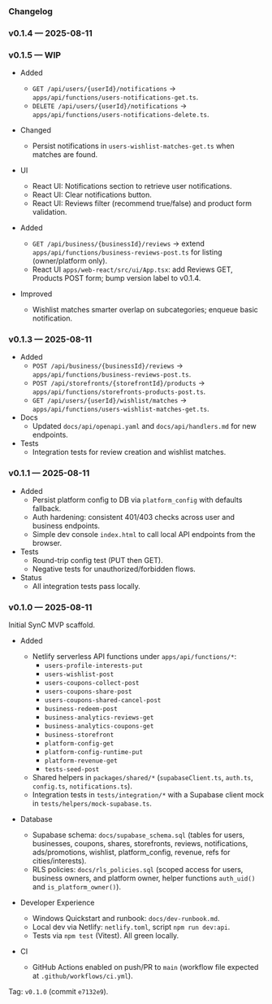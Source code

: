 ### Changelog

### v0.1.4 — 2025-08-11

### v0.1.5 — WIP

- Added
  - `GET /api/users/{userId}/notifications` → `apps/api/functions/users-notifications-get.ts`.
  - `DELETE /api/users/{userId}/notifications` → `apps/api/functions/users-notifications-delete.ts`.
- Changed
  - Persist notifications in `users-wishlist-matches-get.ts` when matches are found.
- UI
  - React UI: Notifications section to retrieve user notifications.
  - React UI: Clear notifications button.
  - React UI: Reviews filter (recommend true/false) and product form validation.

- Added
  - `GET /api/business/{businessId}/reviews` → extend `apps/api/functions/business-reviews-post.ts` for listing (owner/platform only).
  - React UI `apps/web-react/src/ui/App.tsx`: add Reviews GET, Products POST form; bump version label to v0.1.4.
- Improved
  - Wishlist matches smarter overlap on subcategories; enqueue basic notification.

### v0.1.3 — 2025-08-11

- Added
  - `POST /api/business/{businessId}/reviews` → `apps/api/functions/business-reviews-post.ts`.
  - `POST /api/storefronts/{storefrontId}/products` → `apps/api/functions/storefronts-products-post.ts`.
  - `GET /api/users/{userId}/wishlist/matches` → `apps/api/functions/users-wishlist-matches-get.ts`.
- Docs
  - Updated `docs/api/openapi.yaml` and `docs/api/handlers.md` for new endpoints.
- Tests
  - Integration tests for review creation and wishlist matches.

### v0.1.1 — 2025-08-11

- Added
  - Persist platform config to DB via `platform_config` with defaults fallback.
  - Auth hardening: consistent 401/403 checks across user and business endpoints.
  - Simple dev console `index.html` to call local API endpoints from the browser.
- Tests
  - Round-trip config test (PUT then GET).
  - Negative tests for unauthorized/forbidden flows.
- Status
  - All integration tests pass locally.

### v0.1.0 — 2025-08-11

Initial SynC MVP scaffold.

- Added
  - Netlify serverless API functions under `apps/api/functions/*`:
    - `users-profile-interests-put`
    - `users-wishlist-post`
    - `users-coupons-collect-post`
    - `users-coupons-share-post`
    - `users-coupons-shared-cancel-post`
    - `business-redeem-post`
    - `business-analytics-reviews-get`
    - `business-analytics-coupons-get`
    - `business-storefront`
    - `platform-config-get`
    - `platform-config-runtime-put`
    - `platform-revenue-get`
    - `tests-seed-post`
  - Shared helpers in `packages/shared/*` (`supabaseClient.ts`, `auth.ts`, `config.ts`, `notifications.ts`).
  - Integration tests in `tests/integration/*` with a Supabase client mock in `tests/helpers/mock-supabase.ts`.

- Database
  - Supabase schema: `docs/supabase_schema.sql` (tables for users, businesses, coupons, shares, storefronts, reviews, notifications, ads/promotions, wishlist, platform_config, revenue, refs for cities/interests).
  - RLS policies: `docs/rls_policies.sql` (scoped access for users, business owners, and platform owner, helper functions `auth_uid()` and `is_platform_owner()`).

- Developer Experience
  - Windows Quickstart and runbook: `docs/dev-runbook.md`.
  - Local dev via Netlify: `netlify.toml`, script `npm run dev:api`.
  - Tests via `npm test` (Vitest). All green locally.

- CI
  - GitHub Actions enabled on push/PR to `main` (workflow file expected at `.github/workflows/ci.yml`).

Tag: `v0.1.0` (commit `e7132e9`).


